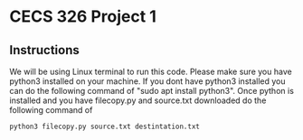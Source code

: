 # CECS 326 Project 1
## Instructions
We will be using Linux terminal to run this code. Please make sure you have python3 installed on your machine. 
If you dont have python3 installed you can do the following command of "sudo apt install python3".
Once python is installed and you have filecopy.py and source.txt downloaded do the following command of 

``` python3 filecopy.py source.txt destintation.txt ```
